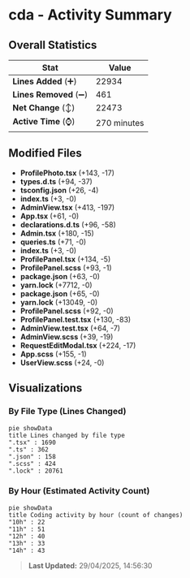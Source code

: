 # cda - Activity Summary 

## Overall Statistics

| Stat                   | Value                                                             |
| ---------------------- | ----------------------------------------------------------------- |
| **Lines Added** (➕)   | 22934                                          |
| **Lines Removed** (➖) | 461                                        |
| **Net Change** (↕)    | 22473                |
| **Active Time** (⌚)   | 270 minutes |


## Modified Files
- **ProfilePhoto.tsx** (+143, -17)
- **types.d.ts** (+94, -37)
- **tsconfig.json** (+26, -4)
- **index.ts** (+3, -0)
- **AdminView.tsx** (+413, -197)
- **App.tsx** (+61, -0)
- **declarations.d.ts** (+96, -58)
- **Admin.tsx** (+180, -15)
- **queries.ts** (+71, -0)
- **index.ts** (+3, -0)
- **ProfilePanel.tsx** (+134, -5)
- **ProfilePanel.scss** (+93, -1)
- **package.json** (+63, -0)
- **yarn.lock** (+7712, -0)
- **package.json** (+65, -0)
- **yarn.lock** (+13049, -0)
- **ProfilePanel.scss** (+92, -0)
- **ProfilePanel.test.tsx** (+130, -83)
- **AdminView.test.tsx** (+64, -7)
- **AdminView.scss** (+39, -19)
- **RequestEditModal.tsx** (+224, -17)
- **App.scss** (+155, -1)
- **UserView.scss** (+24, -0)

## Visualizations

### By File Type (Lines Changed)

```mermaid
pie showData
title Lines changed by file type
".tsx" : 1690
".ts" : 362
".json" : 158
".scss" : 424
".lock" : 20761
```

### By Hour (Estimated Activity Count)

```mermaid
pie showData
title Coding activity by hour (count of changes)
"10h" : 22
"11h" : 51
"12h" : 40
"13h" : 33
"14h" : 43
```


> **Last Updated:** 29/04/2025, 14:56:30